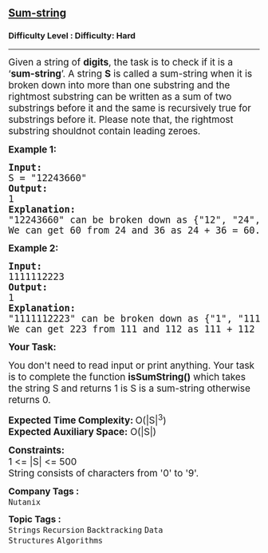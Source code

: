 <h2><a href="https://www.geeksforgeeks.org/problems/sum-string3151/1?page=1&category=Strings&difficulty=Medium&sortBy=submissions">Sum-string</a></h2><h3>Difficulty Level : Difficulty: Hard</h3><hr><div class="problems_problem_content__Xm_eO"><p><span style="font-size: 14pt;">Given a string of <strong>digits</strong>, the task is to check if it is a ‘<strong>sum-string</strong>’. A string <strong>S</strong> is called a sum-string when it is broken down into more than one substring and the rightmost substring can be written as a sum of two substrings before it and the same is recursively true for substrings before it. Please note that, the rightmost substring shouldnot contain leading zeroes.</span></p>
<p><span style="font-size: 14pt;"><strong>Example 1:</strong></span></p>
<pre><span style="font-size: 14pt;"><strong>Input:</strong>
S = "12243660"
<strong>Output:</strong>
1
<strong>Explanation:</strong>
"12243660" can be broken down as {"12", "24", "36", "60"}.<br>We can get 60 from 24 and 36 as 24 + 36 = 60. Similarly 36 can be written as 12 + 24.</span></pre>
<p><span style="font-size: 14pt;"><strong>Example 2:</strong></span></p>
<pre><span style="font-size: 14pt;"><strong>Input:</strong>
1111112223
<strong>Output:</strong>
1
<strong>Explanation:<br></strong>"1111112223" can be broken down as {"1", "111", "112", "223"}.<br></span><span style="font-size: 14pt;">We can get 223 from 111 and 112 as 111 + 112 = 223. Similarly 112 can be written as 1 + 111.</span></pre>
<p><span style="font-size: 14pt;"><strong>Your Task:</strong></span></p>
<p><span style="font-size: 14pt;">You don't need to read input or print anything. Your task is to complete the function <strong>isSumString()</strong> which takes the string S and returns 1 is S is a sum-string otherwise returns 0.</span></p>
<p><span style="font-size: 14pt;"><strong>Expected Time Complexity: </strong>O(|S|<sup>3</sup>)<br><strong>Expected Auxiliary Space:</strong> O(|S|)</span></p>
<p><span style="font-size: 14pt;"><strong>Constraints:<br></strong>1 &lt;= |S| &lt;= 500</span><span style="font-size: 14pt;"><br><span style="font-size: 14pt;">String consists of characters from '0' to '9'.</span></span></p></div><p><span style=font-size:18px><strong>Company Tags : </strong><br><code>Nutanix</code>&nbsp;<br><p><span style=font-size:18px><strong>Topic Tags : </strong><br><code>Strings</code>&nbsp;<code>Recursion</code>&nbsp;<code>Backtracking</code>&nbsp;<code>Data Structures</code>&nbsp;<code>Algorithms</code>&nbsp;